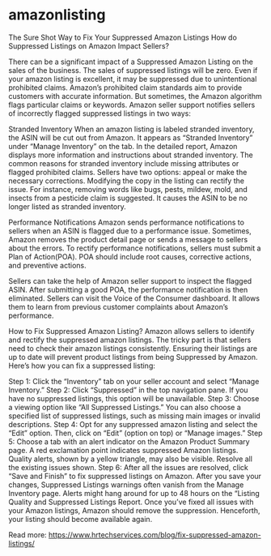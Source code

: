 # amazonlisting
The Sure Shot Way to Fix Your Suppressed Amazon Listings
How do Suppressed Listings on Amazon Impact Sellers?

There can be a significant impact of a Suppressed Amazon Listing on the sales of the business. The sales of suppressed listings will be zero. Even if your amazon listing is excellent, it may be suppressed due to unintentional prohibited claims. Amazon’s prohibited claim standards aim to provide customers with accurate information. But sometimes, the Amazon algorithm flags particular claims or keywords. Amazon seller support notifies sellers of incorrectly flagged suppressed listings in two ways:

Stranded Inventory
When an amazon listing is labeled stranded inventory, the ASIN will be cut out from Amazon. It appears as “Stranded Inventory” under “Manage Inventory” on the tab. In the detailed report, Amazon displays more information and instructions about stranded inventory. The common reasons for stranded inventory include missing attributes or flagged prohibited claims. Sellers have two options: appeal or make the necessary corrections. Modifying the copy in the listing can rectify the issue. For instance, removing words like bugs, pests, mildew, mold, and insects from a pesticide claim is suggested. It causes the ASIN to be no longer listed as stranded inventory.

Performance Notifications
Amazon sends performance notifications to sellers when an ASIN is flagged due to a performance issue. Sometimes, Amazon removes the product detail page or sends a message to sellers about the errors. To rectify performance notifications, sellers must submit a Plan of Action(POA). POA should include root causes, corrective actions, and preventive actions. 

Sellers can take the help of Amazon seller support to inspect the flagged ASIN. After submitting a good POA, the performance notification is then eliminated. Sellers can visit the Voice of the Consumer dashboard. It allows them to learn from previous customer complaints about Amazon’s performance.

How to Fix Suppressed Amazon Listing? 
Amazon allows sellers to identify and rectify the suppressed amazon listings. The tricky part is that sellers need to check their amazon listings consistently. Ensuring their listings are up to date will prevent product listings from being Suppressed by Amazon. Here’s how you can fix a suppressed listing:

Step 1: Click the “Inventory” tab on your seller account and select “Manage Inventory.”
Step 2: Click “Suppressed” in the top navigation pane. If you have no suppressed listings, this option will be unavailable.
Step 3: Choose a viewing option like “All Suppressed Listings.” You can also choose a specified list of suppressed listings, such as missing main images or invalid descriptions.
Step 4: Opt for any suppressed amazon listing and select the “Edit” option. Then, click on “Edit” (option on top) or “Manage images.”
Step 5: Choose a tab with an alert indicator on the Amazon Product Summary page. A red exclamation point indicates suppressed Amazon listings. Quality alerts, shown by a yellow triangle, may also be visible. Resolve all the existing issues shown.
Step 6: After all the issues are resolved, click “Save and Finish” to fix suppressed listings on Amazon. After you save your changes, Suppressed Listings warnings often vanish from the Manage Inventory page. Alerts might hang around for up to 48 hours on the “Listing Quality and Suppressed Listings Report.
Once you’ve fixed all issues with your Amazon listings, Amazon should remove the suppression. Henceforth, your listing should become available again.

Read more: https://www.hrtechservices.com/blog/fix-suppressed-amazon-listings/
